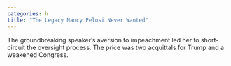 ```yaml
---
categories: h
title: "The Legacy Nancy Pelosi Never Wanted"
---
```

The groundbreaking speaker’s aversion to impeachment led her to short-circuit the oversight process. The price was two acquittals for Trump and a weakened Congress.